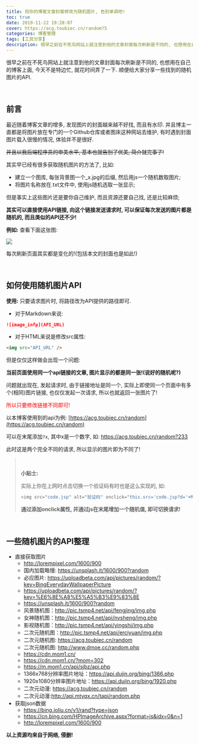 ```yaml
---
title: 将你的博客文章封面修改为随机图片, 告别单调吧!
toc: true
date: 2019-11-22 19:28:07
cover: https://acg.toubiec.cn/random?5
categories: 博客管理
tags: [工具分享]
description: 很早之前在不死鸟网站上就注意到他的文章封面每次刷新是不同的, 也想用在自己的博客上面, 今天不是特边忙, 就花时间弄了一下.
---
```


很早之前在不死鸟网站上就注意到他的文章封面每次刷新是不同的, 也想用在自己的博客上面, 今天不是特边忙, 就花时间弄了一下. 顺便给大家分享一些找到的随机图片的API.

<br/>

<!--more-->

## 前言

最近随着博客文章的增多, 发现图片的封面越来越不好找, 而且有水印. 并且博主一直都是将图片放在专门的一个Github仓库或者图床这种网站去维护, 有时遇到封面图片载入很慢的情况, 体验并不是很好. 

~~并且以我后端程序员的审美水平, 基本也就告别了优美, 简介就完事了!~~

其实早已经有很多获取随机图片的方法了, 比如:

-   建立一个图库, 每张背景图一个_x.jpg的后缀, 然后用js一个随机数取图片;
-   将图片名称放在.txt文件中, 使用js随机选取一张显示;

但是事实上这些图片还是要你自己维护, 而且资源还要自己找, 还是比较麻烦;

**其实可以直接使用API链接, 向这个链接发送请求时, 可以保证每次发送的图片都是随机的, 而且类似的API还不少!**

**例如:** 查看下面这张图:

![](https://acg.toubiec.cn/random?6)

每次刷新页面其实都是变化的!(包括本文的封面也是如此!)

<br/>

## 如何使用随机图片API

**使用:** 只要请求图片时, 将路径改为API提供的路径即可.

-   对于Markdown来说:

```markdown
![image_infp](API_URL)
```

-   对于HTML来说是修改src属性:

```html
<img src="API_URL" />
```

但是仅仅这样做会出现一个问题:

**当前页面使用同一个api链接的文章, 图片显示的都是同一张!(说好的随机呢?)**

问题就出现在, 发起请求时, 由于链接地址是同一个, 实际上即使同一个页面中有多个(相同)图片链接, 也仅仅发起一次请求, 所以也就返回一张图片了!

<font color="#ff0000">所以只要修改链接不同即可!</font>

以本博客使用到的api为例: [https://acg.toubiec.cn/random](https://acg.toubiec.cn/random)

可以在末尾添加`?x`, 其中x是一个数字, 如: https://acg.toubiec.cn/random?233

此时这是两个完全不同的请求, 所以显示的图片即为不同了!

><br/>
>
>**小贴士:**
>
>实际上你在上网时点击切换一个验证码有时也是这么实现的, 如:
>
>```java
><img src="code.jsp" alt="验证码" οnclick="this.src='code.jsp?d='+Math.random();" />
>```
>
>**通过添加onclick属性, 并通过js在末尾增加一个随机值, 即可切换请求!**

<br/>

## 一些随机图片的API整理

-   直接获取图片
    -   http://lorempixel.com/1600/900
    -   国内加载略慢: https://unsplash.it/1600/900?random
    -   必应图片: https://uploadbeta.com/api/pictures/random/?key=BingEverydayWallpaperPicture
    -   https://uploadbeta.com/api/pictures/random/?key=%E6%8E%A8%E5%A5%B3%E9%83%8E 
    -   https://unsplash.it/1600/900?random
    -   风景随机图：http://pic.tsmp4.net/api/fengjing/img.php
    -   女神随机图：http://pic.tsmp4.net/api/nvsheng/img.php
    -   影视随机图：http://pic.tsmp4.net/api/yingshi/img.php
    -   二次元随机图：http://pic.tsmp4.net/api/erciyuan/img.php
    -   二次元随机图: https://acg.toubiec.cn/random
    -   二次元随机图: http://www.dmoe.cc/random.php
    -   https://cdn.mom1.cn/
    -   https://cdn.mom1.cn/?mom=302
    -   https://m.mom1.cn/api/sjbz/api.php
    -   1366x768分辨率图片地址：https://api.dujin.org/bing/1366.php
    -   1920x1080分辨率图片地址：https://api.dujin.org/bing/1920.php
    -   二次元动漫: https://acg.toubiec.cn/random
    -   二次元动漫:http://api.mtyqx.cn/tapi/random.php
-   获取json数据
    -   https://bing.ioliu.cn/v1/rand?type=json
    -   https://cn.bing.com/HPImageArchive.aspx?format=js&idx=0&n=1
    -   http://lorempixel.com/1600/900

**以上资源均来自于网络, 侵删!**

<br/>